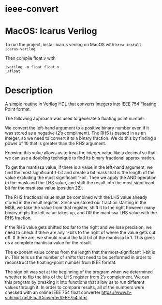 # ieee-convert

# MacOS: Icarus Verilog

To run the project, install icarus verilog on MacOS with 
`brew install icarus-verilog`

Then compile float.v with
```
iverilog -o float float.v
./float
```

# Description 
A simple routine in Verilog HDL that converts integers into IEEE 754 Floating Point format.

The following approach was used to generate a floating point number: 

We convert the left-hand argument to a positive binary number even if it was stored as a negative (2’s compliment). The RHS is passed in as an integer, so we need to convert it to a binary fraction. We do this by finding a power of 10 that is greater than the RHS argument. 

Knowing this value allows us to treat the integer value like a decimal so that we can use a doubling technique to find its binary fractional approximation. 

To get the mantissa value, if there is a value in the left-hand argument, we find the most significant 1-bit and create a bit mask that is the length of the value excluding the most significant 1-bit. Then we apply the AND operation to the mask and the LHS value, and shift the result into the most significant bit for the mantissa value (position 22). 

The RHS fractional value must be combined with the LHS value already stored in the result register. Since we stored our fraction starting in the MSB, we take the value from that register, shift it to the right however many binary digits the left value takes up, and OR the mantissa LHS value with the RHS fraction. 

If the RHS value gets shifted too far to the right and we lose precision, we need to check if there are any 1-bits to the right of where the value gets cut off. If there are, we should round the last bit of the mantissa to 1. This gives us a complete mantissa value for the result. 

The exponent value comes from the length that the most-significant 1-bit is in. This tells us the number of shifts that need to be performed in order to reconstruct the floating-point number from IEEE format. 

The sign bit was set at the beginning of the program when we determined whether to flip the bits of the LHS register from 2’s complement. We can this program by breaking it into functions that allow us to run different values through it. In order to compare results, all of the numbers were checked with an online IEEE 754 float converter https://www.h-schmidt.net/FloatConverter/IEEE754.html.
